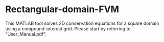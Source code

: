 # Rectangular-domain-FVM
This MATLAB tool solves 2D conservation equations for a square domain using a compound-interest grid. Please start by referring to "User_Manual.pdf".
